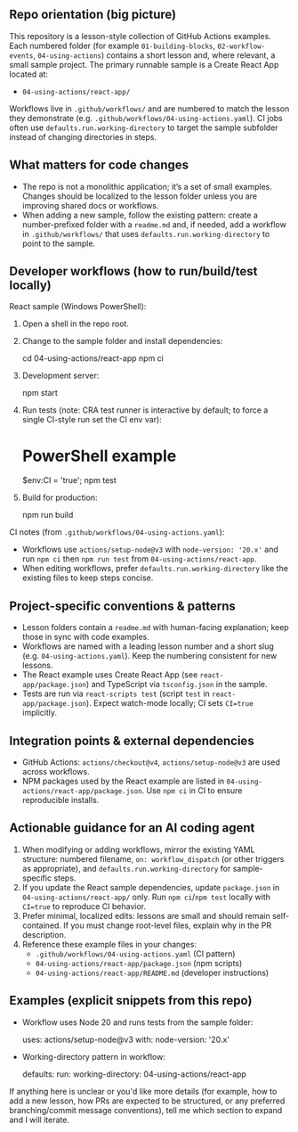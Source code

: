 ## Repo orientation (big picture)

This repository is a lesson-style collection of GitHub Actions examples. Each numbered folder (for example `01-building-blocks`, `02-workflow-events`, `04-using-actions`) contains a short lesson and, where relevant, a small sample project. The primary runnable sample is a Create React App located at:

- `04-using-actions/react-app/`

Workflows live in `.github/workflows/` and are numbered to match the lesson they demonstrate (e.g. `.github/workflows/04-using-actions.yaml`). CI jobs often use `defaults.run.working-directory` to target the sample subfolder instead of changing directories in steps.

## What matters for code changes

- The repo is not a monolithic application; it’s a set of small examples. Changes should be localized to the lesson folder unless you are improving shared docs or workflows.
- When adding a new sample, follow the existing pattern: create a number-prefixed folder with a `readme.md` and, if needed, add a workflow in `.github/workflows/` that uses `defaults.run.working-directory` to point to the sample.

## Developer workflows (how to run/build/test locally)

React sample (Windows PowerShell):

1. Open a shell in the repo root.
2. Change to the sample folder and install dependencies:

   cd 04-using-actions/react-app
   npm ci

3. Development server:

   npm start

4. Run tests (note: CRA test runner is interactive by default; to force a single CI-style run set the CI env var):

   # PowerShell example
   $env:CI = 'true'; npm test

5. Build for production:

   npm run build

CI notes (from `.github/workflows/04-using-actions.yaml`):

- Workflows use `actions/setup-node@v3` with `node-version: '20.x'` and run `npm ci` then `npm run test` from `04-using-actions/react-app`.
- When editing workflows, prefer `defaults.run.working-directory` like the existing files to keep steps concise.

## Project-specific conventions & patterns

- Lesson folders contain a `readme.md` with human-facing explanation; keep those in sync with code examples.
- Workflows are named with a leading lesson number and a short slug (e.g. `04-using-actions.yaml`). Keep the numbering consistent for new lessons.
- The React example uses Create React App (see `react-app/package.json`) and TypeScript via `tsconfig.json` in the sample.
- Tests are run via `react-scripts test` (script `test` in `react-app/package.json`). Expect watch-mode locally; CI sets `CI=true` implicitly.

## Integration points & external dependencies

- GitHub Actions: `actions/checkout@v4`, `actions/setup-node@v3` are used across workflows.
- NPM packages used by the React example are listed in `04-using-actions/react-app/package.json`. Use `npm ci` in CI to ensure reproducible installs.

## Actionable guidance for an AI coding agent

1. When modifying or adding workflows, mirror the existing YAML structure: numbered filename, `on: workflow_dispatch` (or other triggers as appropriate), and `defaults.run.working-directory` for sample-specific steps.
2. If you update the React sample dependencies, update `package.json` in `04-using-actions/react-app/` only. Run `npm ci`/`npm test` locally with `CI=true` to reproduce CI behavior.
3. Prefer minimal, localized edits: lessons are small and should remain self-contained. If you must change root-level files, explain why in the PR description.
4. Reference these example files in your changes:  
   - `.github/workflows/04-using-actions.yaml` (CI pattern)  
   - `04-using-actions/react-app/package.json` (npm scripts)  
   - `04-using-actions/react-app/README.md` (developer instructions)

## Examples (explicit snippets from this repo)

- Workflow uses Node 20 and runs tests from the sample folder:

  uses: actions/setup-node@v3
  with:
    node-version: '20.x'

- Working-directory pattern in workflow:

  defaults:
    run:
      working-directory: 04-using-actions/react-app

If anything here is unclear or you'd like more details (for example, how to add a new lesson, how PRs are expected to be structured, or any preferred branching/commit message conventions), tell me which section to expand and I will iterate.  
